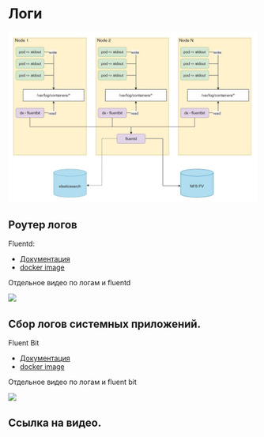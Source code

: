 # Логи

![Схема](images/logs.jpg)

## Роутер логов

Fluentd:

* [Документация](https://docs.fluentd.org/)
* [docker image](https://hub.docker.com/r/fluent/fluentd)

Отдельное видео по логам и fluentd

[<img src="https://img.youtube.com/vi/4v4Go-PFFJE/maxresdefault.jpg" width="50%">](https://www.youtube.com/watch?v=4v4Go-PFFJE)

## Сбор логов системных приложений.

Fluent Bit

* [Документация](https://docs.fluentbit.io/manual/)
* [docker image](https://hub.docker.com/r/fluent/fluent-bit)

Отдельное видео по логам и fluent bit

[<img src="https://img.youtube.com/vi/nf735EnAFsY/maxresdefault.jpg" width="50%">](https://www.youtube.com/watch?v=nf735EnAFsY)


## Ссылка на видео.


